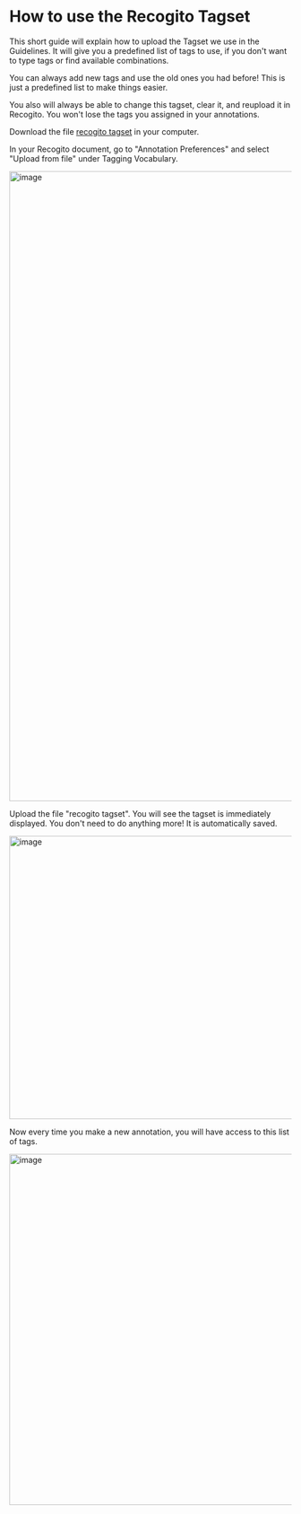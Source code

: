 # How to use the Recogito Tagset

This short guide will explain how to upload the Tagset we use in the Guidelines. It will give you a predefined list of tags to use, if you don't want to type tags or find available combinations.   

You can always add new tags and use the old ones you had before! This is just a predefined list to make things easier.  

You also will always be able to change this tagset, clear it, and reupload it in Recogito. You won't lose the tags you assigned in your annotations.   

Download the file [recogito tagset](https://github.com/ChiaraPalladino/furesearch/blob/main/ancient-geographies/recogito-tagset) in your computer. 

In your Recogito document, go to "Annotation Preferences" and select "Upload from file" under Tagging Vocabulary. 

<img width="1123" alt="image" src="https://github.com/ChiaraPalladino/furesearch/assets/15249889/687f14f0-ec0e-46e0-8761-cc01984d9a01">

Upload the file "recogito tagset". You will see the tagset is immediately displayed. You don't need to do anything more! It is automatically saved.   

<img width="505" alt="image" src="https://github.com/ChiaraPalladino/furesearch/assets/15249889/9cc9fa8e-f0b2-4297-8989-a1afca4d495b">

Now every time you make a new annotation, you will have access to this list of tags. 

<img width="626" alt="image" src="https://github.com/ChiaraPalladino/furesearch/assets/15249889/2055e039-cfcc-484e-9fee-a83ca2d2ee1f">

